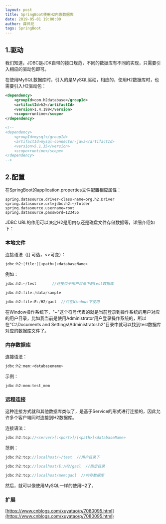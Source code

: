```yaml
---
layout: post
title: SpringBoot使用H2内嵌数据库
date: 2019-05-01 19:00:00
author: 薛师兄
tags: SpringBoot
---
```

## 1.驱动

我们知道，JDBC是JDK自带的接口规范，不同的数据库有不同的实现，只需要引入相应的驱动包即可。

在使用MySQL数据库时，引入的是MySQL驱动，相应的，使用H2数据库时，也需要引入H2驱动包：

```xml
<dependency>
    <groupId>com.h2database</groupId>
    <artifactId>h2</artifactId>
    <version>1.4.199</version>
    <scope>runtime</scope>
</dependency>

<!--
<dependency>
    <groupId>mysql</groupId>
    <artifactId>mysql-connector-java</artifactId>
    <version>5.1.35</version>
    <scope>runtime</scope>
</dependency>
-->
```

## 2.配置

在SpringBoot的application.properties文件配置相应属性：

```properties
spring.datasource.driver-class-name=org.h2.Driver
spring.datasource.url=jdbc:h2:~/folder
spring.datasource.username=root
spring.datasource.password=123456
```

JDBC URL的作用可以决定H2是用内存还是磁盘文件存储数据等，详细介绍如下：



### 本地文件

连接语法（[] 可选，<>可变）：

```java
jdbc:h2:[file:][<path>]<databaseName>
```

例如：

```java
jdbc:h2:~/test       //连接位于用户目录下的test数据库

jdbc:h2:file:/data/sample

jdbc:h2:file:E:/H2/gacl  //只在Windows下使用
```

在Window操作系统下，"~"这个符号代表的就是当前登录到操作系统的用户对应的用户目录，比如我当前是使用Administrator用户登录操作系统的，所以在"C:\Documents and Settings\Administrator\.h2"目录中就可以找到test数据库对应的数据库文件了。



### 内存数据库

连接语法：

```java
jdbc:h2:mem:<databasename>
```

示例：

```java
jdbc:h2:mem:test_mem
```



### 远程连接

这种连接方式就和其他数据库类似了，是基于Service的形式进行连接的，因此允许多个客户端同时连接到H2数据库。

连接语法：

```java
jdbc:h2:tcp://<server>[:<port>]/[<path>]<databaseName>
```

范例：

```java
jdbc:h2:tcp://localhost/~/test  //用户目录下

jdbc:h2:tcp://localhost/E:/H2/gacl  //指定目录

jdbc:h2:tcp://localhost/mem:gacl  //内存数据库
```

然后，就可以像使用MySQL一样的使用H2了。

### 扩展

[https://www.cnblogs.com/xuyatao/p/7080095.html](https://www.cnblogs.com/xuyatao/p/7080095.html)